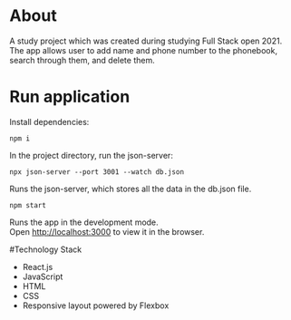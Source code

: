 # About

A study project which was created during studying Full Stack open 2021.\
The app allows user to add name and phone number to the phonebook, search through them, and delete them.

# Run application

Install dependencies:

`npm i`

In the project directory, run the json-server:

`npx json-server --port 3001 --watch db.json`

Runs the json-server, which stores all the data in the db.json file.

`npm start`

Runs the app in the development mode.\
Open [http://localhost:3000](http://localhost:3000) to view it in the browser.

#Technology Stack

- React.js
- JavaScript
- HTML
- CSS
- Responsive layout powered by Flexbox